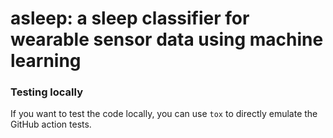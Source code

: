 # asleep: a sleep classifier for wearable sensor data using machine learning

















### Testing locally
If you want to test the code locally, you can use `tox` to directly emulate the GitHub action tests.
